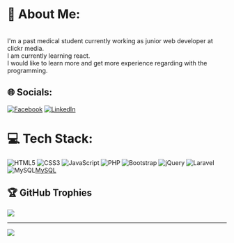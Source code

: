 # 💫 About Me:
<br>I'm a past medical student currently working as  junior web developer at clickr media.<br>I am currently learning react.<br>I would like to learn more and get more experience regarding with the programming.<br>


## 🌐 Socials:
[![Facebook](https://img.shields.io/badge/Facebook-%231877F2.svg?logo=Facebook&logoColor=white)](https://www.facebook.com/aungmyat.kyaw.7) [![LinkedIn](https://img.shields.io/badge/LinkedIn-%230077B5.svg?logo=linkedin&logoColor=white)](https://linkedin.com/in/https://mm.linkedin.com/in/leo17) 

# 💻 Tech Stack:
![HTML5](https://img.shields.io/badge/html5-%23E34F26.svg?style=for-the-badge&logo=html5&logoColor=white) ![CSS3](https://img.shields.io/badge/css3-%231572B6.svg?style=for-the-badge&logo=css3&logoColor=white) ![JavaScript](https://img.shields.io/badge/javascript-%23323330.svg?style=for-the-badge&logo=javascript&logoColor=%23F7DF1E) ![PHP](https://img.shields.io/badge/php-%23777BB4.svg?style=for-the-badge&logo=php&logoColor=white) ![Bootstrap](https://img.shields.io/badge/bootstrap-%23563D7C.svg?style=for-the-badge&logo=bootstrap&logoColor=white) ![jQuery](https://img.shields.io/badge/jquery-%230769AD.svg?style=for-the-badge&logo=jquery&logoColor=white) ![Laravel](https://img.shields.io/badge/laravel-%23FF2D20.svg?style=for-the-badge&logo=laravel&logoColor=white) ![MySQL](https://img.shields.io/badge/mysql-%2300f.svg?style=for-the-badge&logo=mysql&logoColor=white)[MySQL](https://img.shields.io/badge/mysql-%2300f.svg?style=for-the-badge&logo=mysql&logoColor=white)

## 🏆 GitHub Trophies
![](https://github-profile-trophy.vercel.app/?username=Popey17&theme=radical&no-frame=false&no-bg=true&margin-w=4PAT_1)

---
[![](https://visitcount.itsvg.in/api?id=Popey17&icon=0&color=0)](https://visitcount.itsvg.in)

<!-- Proudly created with GPRM ( https://gprm.itsvg.in ) -->
